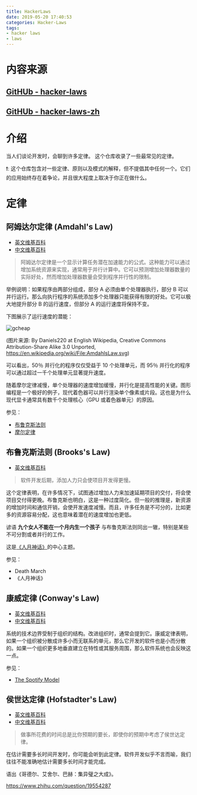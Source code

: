 ```yaml
---
title: HackerLaws
date: 2019-05-20 17:40:53
categories: Hacker-Laws
tags:
- hacker laws
- laws
---
```



# 内容来源

## [GitHUb - hacker-laws](https://github.com/dwmkerr/hacker-laws)

## [GitHUb - hacker-laws-zh](https://github.com/nusr/hacker-laws-zh)

# 介绍

当人们谈论开发时，会聊到许多定律。 这个仓库收录了一些最常见的定律。

❗: 这个仓库包含对一些定律、原则以及模式的解释，但不提倡其中任何一个。它们的应用始终存在着争论，并且很大程度上取决于你正在做什么。

# 定律

## 阿姆达尔定律 (Amdahl's Law)

+ [英文维基百科](https://en.wikipedia.org/wiki/Amdahl%27s_law)
+ [中文维基百科](https://zh.wikipedia.org/wiki/%E9%98%BF%E5%A7%86%E8%BE%BE%E5%B0%94%E5%AE%9A%E5%BE%8B)

> 阿姆达尔定律是一个显示计算任务潜在加速能力的公式。这种能力可以通过增加系统资源来实现，通常用于并行计算中。它可以预测增加处理器数量的实际好处，然而增加处理器数量会受到程序并行性的限制。

举例说明：如果程序由两部分组成，部分 A 必须由单个处理器执行，部分 B 可以并行运行。那么向执行程序的系统添加多个处理器只能获得有限的好处。它可以极大地提升部分 B 的运行速度，但部分 A 的运行速度将保持不变。

下图展示了运行速度的潜能：

![gcheap](/img/hacker-laws/amdahls_law.png)

(图片来源: By Daniels220 at English Wikipedia, Creative Commons Attribution-Share Alike 3.0 Unported, https://en.wikipedia.org/wiki/File:AmdahlsLaw.svg)

可以看出，50％ 并行化的程序仅仅受益于 10 个处理单元，而 95％ 并行化的程序可以通过超过一千个处理单元显著提升速度。

随着摩尔定律减慢，单个处理器的速度增加缓慢，并行化是提高性能的关键。图形编程是一个极好的例子，现代着色器可以并行渲染单个像素或片段。这也是为什么现代显卡通常具有数千个处理核心（GPU 或着色器单元）的原因。

参见：

+ [布鲁克斯法则](#布鲁克斯法则-Brooks's-Law)
+ [摩尔定律](#github---hacker-laws-zhhttpsgithubcomnusrhacker-laws-zh)

## 布鲁克斯法则 (Brooks's Law)

+ [英文维基百科](https://en.m.wikipedia.org/wiki/Brooks%27s_law)

> 软件开发后期，添加人力只会使项目开发得更慢。

这个定律表明，在许多情况下，试图通过增加人力来加速延期项目的交付，将会使项目交付得更晚。布鲁克斯也明白，这是一种过度简化。但一般的推理是，新资源的增加时间和通信开销，会使开发速度减慢。而且，许多任务是不可分的，比如更多的资源容易分配，这也意味着潜在的速度增加也更低。

谚语 **九个女人不能在一个月内生一个孩子** 与布鲁克斯法则同出一辙，特别是某些不可分割或者并行的工作。

这是[《人月神话》](#)的中心主题。

参见：

+ Death March
+ 《人月神话》

## 康威定律 (Conway's Law)

+ [英文维基百科](https://en.wikipedia.org/wiki/Conway%27s_law)
+ [中文维基百科](https://zh.wikipedia.org/wiki/%E5%BA%B7%E5%A8%81%E5%AE%9A%E5%BE%8B)

系统的技术边界受制于组织的结构。改进组织时，通常会提到它。康威定律表明，如果一个组织被分散成许多小而无联系的单元，那么它开发的软件也是小而分散的。如果一个组织更多地垂直建立在特性或其服务周围，那么软件系统也会反映这一点。

参见：

+ [The Spotify Model](#)

## 侯世达定律 (Hofstadter's Law)

+ [英文维基百科](https://en.wikipedia.org/wiki/Hofstadter%27s_law)
+ [中文维基百科](https://zh.wikipedia.org/wiki/%E4%BE%AF%E4%B8%96%E8%BE%BE%E5%AE%9A%E5%BE%8B)

> 做事所花费的时间总是比你预期的要长，即使你的预期中考虑了侯世达定律。

在估计需要多长时间开发时，你可能会听到此定律。软件开发似乎不言而喻，我们往往不能准确地估计需要多长时间才能完成。

语出《哥德尔、艾舍尔、巴赫：集异璧之大成》。

https://www.zhihu.com/question/19554287